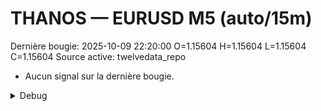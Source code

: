 # THANOS — EURUSD M5 (auto/15m)
Dernière bougie: 2025-10-09 22:20:00  O=1.15604  H=1.15604  L=1.15604  C=1.15604
Source active: twelvedata_repo

- Aucun signal sur la dernière bougie.

<details><summary>Debug</summary>

- TD_API_KEY manquant.

</details>